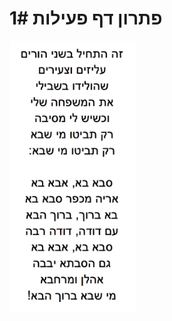 
# פתרון דף פעילות 1#

<div id="container" align="center" style="width: 40%">
  <img class="img-responsive" src="img04.png" title=""/>
</div>
